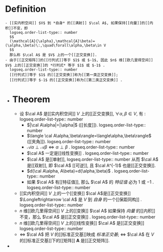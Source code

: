 # Definition
	- [[实内积空间]] $V$ 到 *自身* 的[[满射]] $\cal A$, 如果保持[[向量]]的[[内积]]不变，即
	  logseq.order-list-type:: number
	  $$
	  (\mathcal{A}{\alpha},\mathcal{A}\beta)=(\alpha,\beta)\:,\quad\forall\alpha,\beta\in V
	  $$
	  那么称 $\cal A$ 是 $V$ 上的一个[[正交变换]].
	- 由于[[正交矩阵]]的[[行列式]]等于 $1$ 或 $-1$, 因此 $n$ 维[[欧几里得空间]] $V$ 上的[[正交变换]]的 *行列式* 等于 $1$ 或 $-1$ . 
	  logseq.order-list-type:: number
	  [[行列式]]等于 $1$ 的[[正交变换]]称为[[第一类正交变换]]; 
	  [[行列式]]等于 $-1$ 的[[正交变换]]称为[[第二类正交变换]] .
- # Theorem
	- 设 $\cal A$ 是[[实内积空间]] $V$ 上的[[正交变换]],  $\forall \alpha,\beta\in V$, 有 :
	  logseq.order-list-type:: number
		- $|\cal A\alpha|=|\alpha|$ ([[长度]]).
		  logseq.order-list-type:: number
		- $\langle \cal A\alpha,\beta\rangle=\langle\alpha,\beta\rangle$ ([[夹角]]).
		  logseq.order-list-type:: number
		- $\mathcal{A}\alpha\perp \mathcal{A}\beta\Longleftrightarrow \alpha\perp\beta$ .
		  logseq.order-list-type:: number
		- $\cal A$ 一定是[[线性变换]] .
		  logseq.order-list-type:: number
		- $\cal A$ 是[[单射]], 
		  logseq.order-list-type:: number
		  从而 $\cal A$ 是[[双射]],
		  即 $\cal A$ [[可逆]],
		  且 $\cal A^{-1}$ 也是[[正交变换]].
		- $d(\cal A\alpha, A\beta)=d(\alpha,\beta)$ .
		  logseq.order-list-type:: number
		- 如果 $\cal A$ 有[[特征值]], 那么 $\cal A$ 的 *特征值* 必为 $1$ 或 $-1$ .
		  logseq.order-list-type:: number
	- [[实内积空间]] $V$ 上的一个[[变换]] $\cal A$是[[正交变换]] $\Longleftrightarrow \cal A$ 是 $V$ 到 *自身* 的一个[[保距同构]] .
	  logseq.order-list-type:: number
	- $n$ 维[[欧几里得空间]] $V$ 上的[[变换]] $\cal A$ 如果保持 *向量* 的[[内积]]不变，那么 $\cal A$ 是[[正交变换]] .
	  logseq.order-list-type:: number
	- $n$ 维[[欧几里得空间]] $V$ 上的[[线性变换]] $\cal A$ 是[[正交变换]]
	  logseq.order-list-type:: number
	- $\Longleftrightarrow$ $\cal A$ 把 $V$ 的[[标准正交基]]映成 *标准正交基*;
	  $\Longleftrightarrow$ $\cal A$ 在 $V$ 的[[标准正交基]]下的[[矩阵]] $\boldsymbol{A}$ 是[[正交矩阵]].
-